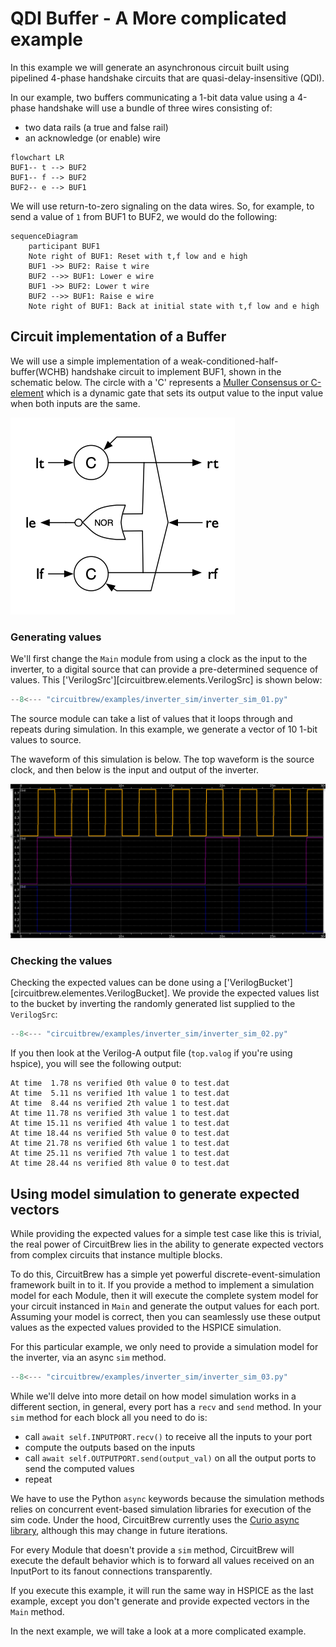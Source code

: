 # QDI Buffer - A More complicated example

In this example we will generate an asynchronous circuit built using pipelined 
4-phase handshake circuits that are quasi-delay-insensitive (QDI).

In our example, two buffers communicating a 1-bit data value using a 4-phase handshake
will use a bundle of three wires consisting of:

- two data rails (a true and false rail) 
- an acknowledge (or enable) wire

``` mermaid
flowchart LR
BUF1-- t --> BUF2
BUF1-- f --> BUF2
BUF2-- e --> BUF1
```

We will use return-to-zero signaling on the data wires. So, for example,
to send a value of `1` from BUF1 to BUF2, we would do the following:

``` mermaid
sequenceDiagram
    participant BUF1
    Note right of BUF1: Reset with t,f low and e high
    BUF1 ->> BUF2: Raise t wire
    BUF2 -->> BUF1: Lower e wire
    BUF1 ->> BUF2: Lower t wire
    BUF2 -->> BUF1: Raise e wire
    Note right of BUF1: Back at initial state with t,f low and e high
```
## Circuit implementation of a Buffer
We will use a simple implementation of a weak-conditioned-half-buffer(WCHB)
handshake circuit to implement BUF1, shown in the schematic below.  The circle
with a 'C' represents a [Muller Consensus or
C-element](https://en.wikipedia.org/wiki/C-element) which is a dynamic gate that
sets its output value to the input value when both inputs are the same.  

![wchb](wchb.png)

### Generating values
We'll first change the `Main` module from using a clock as the input
to the inverter, to a digital source that can provide a pre-determined
sequence of values.  This ['VerilogSrc'][circuitbrew.elements.VerilogSrc] is
shown below:

``` py linenums="1" title='inverter_sim_01.py'
--8<--- "circuitbrew/examples/inverter_sim/inverter_sim_01.py"
```

The source module can take a list of values that it loops through and repeats during
simulation.  In this example, we generate a vector of 10 1-bit values to source.

The waveform of this simulation is below.  The top waveform is the source clock, and then below 
is the input and output of the inverter.

![Waveform](inv_sim.png)

### Checking the values
Checking the expected values can be done using a ['VerilogBucket'][circuitbrew.elementes.VerilogBucket].
We provide the expected values list to the bucket by inverting the randomly generated
list supplied to the `VerilogSrc`:

``` py linenums="1" title='inverter_sim_02.py'
--8<--- "circuitbrew/examples/inverter_sim/inverter_sim_02.py"
```

If you then look at the Verilog-A output file (`top.valog` if you're using hspice), you will
see the following output:

```
At time  1.78 ns verified 0th value 0 to test.dat
At time  5.11 ns verified 1th value 1 to test.dat
At time  8.44 ns verified 2th value 1 to test.dat
At time 11.78 ns verified 3th value 1 to test.dat
At time 15.11 ns verified 4th value 1 to test.dat
At time 18.44 ns verified 5th value 0 to test.dat
At time 21.78 ns verified 6th value 1 to test.dat
At time 25.11 ns verified 7th value 1 to test.dat
At time 28.44 ns verified 8th value 0 to test.dat
```


## Using model simulation to generate expected vectors
While providing the expected values for a simple test case like this is trivial, the
real power of CircuitBrew lies in the ability to generate expected vectors from complex
circuits that instance multiple blocks.

To do this, CircuitBrew has a simple yet powerful discrete-event-simulation framework built in to it.
If you provide a method to implement a simulation model for each Module, then it
will execute the complete system model for your circuit instanced in `Main` and
generate the output values for each port.  Assuming your model is correct, then
you can seamlessly use these output values as the expected values provided to
the HSPICE simulation.

For this particular example, we only need to provide a simulation model for the inverter, via an
async `sim` method.

``` py linenums="1" title='inverter_sim_03.py' hl_lines='19-22 45'
--8<--- "circuitbrew/examples/inverter_sim/inverter_sim_03.py"
```

While we'll delve into more detail on how model simulation works in a different
section, in general, every port has a `recv` and `send` method.  In your `sim` method for
each block all you need to do is:

- call `await self.INPUTPORT.recv()` to receive all the inputs to your port
- compute the outputs based on the inputs
- call `await self.OUTPUTPORT.send(output_val)` on all the output ports to send the computed values
- repeat 

We have to use the Python `async` keywords because the simulation methods relies on 
concurrent event-based simulation libraries for execution of the sim code.  Under the hood,
CircuitBrew currently uses the [Curio async library](https://curio.readthedocs.io/en/latest/), 
although this may change in future iterations.

For every Module that doesn't provide a `sim` method, CircuitBrew will execute the default
behavior which is to forward all values received on an InputPort to its fanout connections
transparently.

If you execute this example, it will run the same way in HSPICE as the last example, except
you don't generate and provide expected vectors in the `Main` method.

In the next example, we will take a look at a more complicated example.
